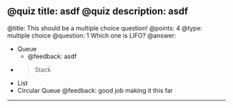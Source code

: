 @quiz title: asdf
@quiz description: asdf
---
@title: This should be a multiple choice question!
@points: 4
@type: multiple choice
@question: 1
Which one is LIFO?
@answer:
* Queue
  * @feedback: asdf
* > Stack
* List
* Circular Queue 
@feedback: good job making it this far
---